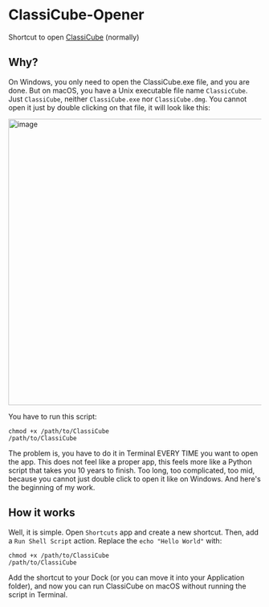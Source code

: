 # ClassiCube-Opener
Shortcut to open [ClassiCube](https://www.classicube.net/) (normally)

## Why?
On Windows, you only need to open the ClassiCube.exe file, and you are done. But on macOS, you have a Unix executable file name `ClassicCube`. Just `ClassiCube`, neither `ClassiCube.exe` nor `ClassiCube.dmg`. You cannot open it just by double clicking on that file, it will look like this:

<img width="569" alt="image" src="https://github.com/mbti0n/ClassiCube-Opener/assets/105599214/2f5eb76b-52ba-4017-8cd2-e72a428d07b9">

You have to run this script:
```
chmod +x /path/to/ClassiCube
/path/to/ClassiCube
```

The problem is, you have to do it in Terminal EVERY TIME you want to open the app. This does not feel like a proper app, this feels more like a Python script that takes you 10 years to finish. Too long, too complicated, too mid, because you cannot just double click to open it like on Windows. And here's the beginning of my work.

## How it works
Well, it is simple. Open `Shortcuts` app and create a new shortcut. Then, add a ``Run Shell Script`` action. Replace the `echo "Hello World"` with:
```
chmod +x /path/to/ClassiCube
/path/to/ClassiCube
```

Add the shortcut to your Dock (or you can move it into your Application folder), and now you can run ClassiCube on macOS without running the script in Terminal.
